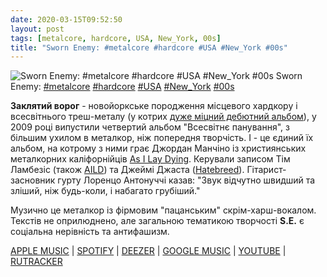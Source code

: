 ```yaml
---
date: 2020-03-15T09:52:50
layout: post
tags: [metalcore, hardcore, USA, New_York, 00s]
title: "Sworn Enemy: #metalcore #hardcore #USA #New_York #00s"
---
```

![Sworn Enemy: #metalcore #hardcore #USA #New_York #00s](https://res.cloudinary.com/vast-space-unexplored/image/upload/photos/photo_921_15-03-2020_09-52-50.jpg)
Sworn Enemy: [#metalcore](/tags/#metalcore) [#hardcore](/tags/#hardcore) [#USA](/tags/#USA) [#New_York](/tags/#New_York) [#00s](/tags/#00s)

**Заклятий ворог** - новойоркське породження місцевого хардкору і всесвітнього треш-металу (у котрих [дуже міцний дебютний альбом](/2019-11-25-sworn-enemy--metallic-hardcore-crossover-usa-new-york)), у 2009 році випустили четвертий альбом &quot;Всесвітнє панування&quot;, з більшим ухилом в металкор, ніж попередня творчість. І - це єдиний їх альбом, на котрому з ними грає Джордан Манчіно із християнських металкорних каліфорнійців [As I Lay Dying](/2019-12-26-as-i-lay-dying--metalcore-christian-metalcore-usa). Керували записом Тім Ламбезіс (також [AILD](/2019-12-26-as-i-lay-dying--metalcore-christian-metalcore-usa)) та Джеймі Джаста ([Hatebreed](/2019-12-03-hatebreed--hardcore-usa-connecticut-00s-)). Гітарист-засновник гурту Лоренцо Антонуччі казав: &quot;Звук відчутно швидший та зліший, ніж будь-коли, і набагато грубіший.&quot;

Музично це металкор із фірмовим &quot;пацанським&quot; скрім-харш-вокалом. Текстів не оприлюднено, але загальною тематикою творчості **S.E.** є соціальна нерівність та антифашизм.

[APPLE MUSIC](https://music.apple.com/cl/album/total-world-domination/1045282170) \| [SPOTIFY](https://open.spotify.com/album/2HpeVttvV3SoaIPav12RtJ) \| [DEEZER](https://www.deezer.com/album/11321050?utm_source=deezer&amp;utm_content=album-11321050&amp;utm_term=1601611822_1584258558&amp;utm_medium=web) \| [GOOGLE MUSIC](https://play.google.com/music/m/B3dn4tgqf3g63qze74gaf52cqci?t=Total_World_Domination_-_Sworn_Enemy) \| [YOUTUBE](https://www.youtube.com/playlist?list=PLowYsSpHAf_dRER7TzIsRO1etzXvDIOXI) \| [RUTRACKER](https://rutracker.org/forum/viewtopic.php?t=3734254)
